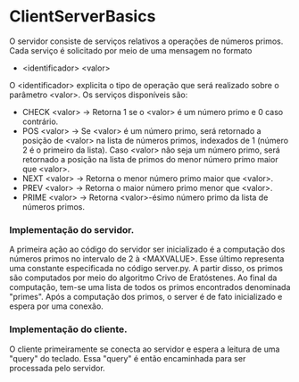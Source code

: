 # ClientServerBasics

O servidor consiste de serviços relativos a operações de números primos.
Cada serviço é solicitado por meio de uma mensagem no formato 
* \<identificador\> \<valor\>

O \<identificador\> explicita o tipo de operação que será realizado sobre o parâmetro \<valor\>.
Os serviços disponíveis são:

* CHECK \<valor\> -\> Retorna 1 se o \<valor\> é um número primo e 0 caso contrário.
* POS \<valor\> -\> Se \<valor\> é um número primo, será retornado a posição de \<valor\> na lista de números primos, indexados de 1 (número 2 é o primeiro da lista). Caso \<valor\> não seja um número primo, será retornado a posição na lista de primos do menor número primo maior que \<valor\>.
* NEXT \<valor\> -\> Retorna o menor número primo maior que \<valor\>.
* PREV \<valor\> -\> Retorna o maior número primo menor que \<valor\>.
* PRIME \<valor\> -\> Retorna \<valor\>-ésimo número primo da lista de números primos.

### Implementação do servidor.

A primeira ação ao código do servidor ser inicializado é a computação dos números primos no intervalo de 2 à \<MAXVALUE\>. Esse último representa uma constante especificada no código server.py.
	A partir disso, os primos são computados por meio do algoritmo Crivo de Eratóstenes. Ao final da computação, tem-se uma lista de todos os primos encontrados denominada "primes".
	Após a computação dos primos, o server é de fato inicializado e espera por uma conexão.

### Implementação do cliente.

O cliente primeiramente se conecta ao servidor e espera a leitura de uma "query" do teclado. Essa "query" é então encaminhada para ser processada pelo servidor.